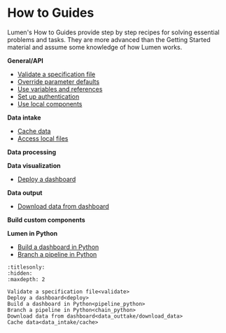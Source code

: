 # How to Guides


Lumen's How to Guides provide step by step recipes for solving essential problems and tasks. They are more advanced than the Getting Started material and assume some knowledge of how Lumen works.

**General/API**
* [Validate a specification file](validate)
* [Override parameter defaults]()
* [Use variables and references]()
* [Set up authentication]()
* [Use local components]()

**Data intake**
* [Cache data](data_intake/cache)
* [Access local files]()

**Data processing**

**Data visualization**
* [Deploy a dashboard](deploy)

**Data output**
* [Download data from dashboard](data_outtake/download_data)

**Build custom components**

**Lumen in Python**
* [Build a dashboard in Python](pipeline_python)
* [Branch a pipeline in Python](chain_python)


```{toctree}
:titlesonly:
:hidden:
:maxdepth: 2

Validate a specification file<validate>
Deploy a dashboard<deploy>
Build a dashboard in Python<pipeline_python>
Branch a pipeline in Python<chain_python>
Download data from dashboard<data_outtake/download_data>
Cache data<data_intake/cache>
```
